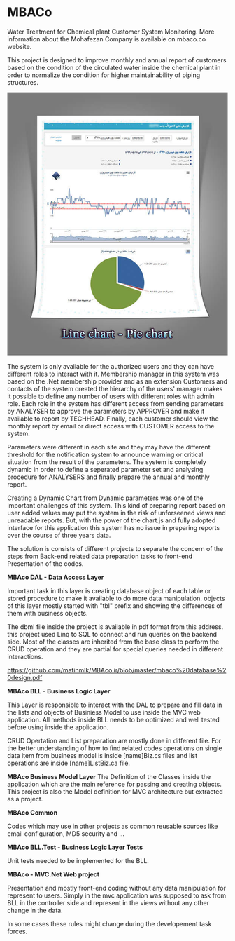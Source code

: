 # MBACo
Water Treatment for Chemical plant Customer System Monitoring.
More information about the Mohafezan Company is available on mbaco.co website.

This project is designed to improve monthly and annual report of customers based on the condition of the circulated water inside the chemical plant in order to normalize the condition for higher maintainability of piping structures.

![alt text](https://github.com/matinmlk/MBAco.ir/blob/master/showpic%20(2).jpeg)

The system is only available for the authorized users and they can have different roles to interact with it. Membership manager in this system was based on the .Net membership provider and as an extension Customers and contacts of the system created the hierarchy of the users' manager makes it possible to define any number of users with different roles with admin role. Each role in the system has different access from sending parameters by ANALYSER to approve the parameters by APPROVER and make it available to report by TECHHEAD.  Finally, each customer should view the monthly report by email or direct access with CUSTOMER access to the system.

Parameters were different in each site and they may have the different threshold for the notification system to announce warning or critical situation from the result of the parameters. The system is completely dynamic in order to define a seperated parameter set and analysing procedure for ANALYSERS and finally prepare the annual and monthly report.

Creating a Dynamic Chart from Dynamic parameters was one of the important challenges of this system. This kind of preparing report based on user added values may put the system in the risk of unforseened views and unreadable reports. But, with the power of the chart.js and fully adopted interface for this application this system has no issue in preparing reports over the course of three years data.


The solution is consists of different projects to separate the concern of the steps from Back-end related data preparation tasks to front-end Presentation of the codes.

__MBAco DAL - Data Access Layer__

Important task in this layer is creating database object of each table or stored procedure to make it available to do more data manipulation. objects of this layer mostly started with "tbl" prefix and showing the differences of them with business objects.

The dbml file inside the project is available in pdf format from this address. this project used Linq to SQL to connect and run queries on the backend side. Most of the classes are inherited from the base class to perform the CRUD operation and they are partial for special queries needed in different interactions.

https://github.com/matinmlk/MBAco.ir/blob/master/mbaco%20database%20design.pdf

__MBAco BLL - Business Logic Layer__ 

This Layer is responsible to interact with the DAL to prepare and fill data in the lists and objects of Businiess Model to use inside the MVC web application. All methods inside BLL needs to be optimized and well tested before using inside the application. 

CRUD Opertation and List preparation are mostly done in different file. For the better understanding of how to find related codes operations on single data item from business model is inside [name]Biz.cs files and list operations are inside [name]ListBiz.ca file.

__MBAco Business Model Layer__
The Definition of the Classes inside the application which are the main reference for passing and creating objects. This project is also the Model definition for MVC architecture but extracted as a project.
 

__MBAco Common__

Codes which may use in other projects as common reusable sources like email configuration, MD5 security and ...

__MBAco BLL.Test - Business Logic Layer Tests__

Unit tests needed to be implemented for the BLL.

__MBAco - MVC.Net Web project__

Presentation and mostly front-end coding without any data manipulation for represent to users. Simply in the mvc application was supposed to ask from BLL in the controller side and represent in the views without any other change in the data. 

In some cases these rules might change during the developement task forces.
